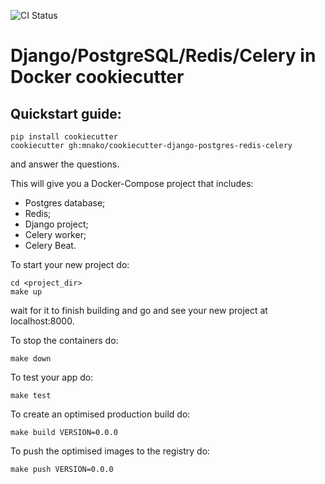 ![CI Status](https://github.com/mnako/cookiecutter-django-postgres-redis-celery/workflows/CI/badge.svg)

# Django/PostgreSQL/Redis/Celery in Docker cookiecutter

##  Quickstart guide:

    pip install cookiecutter
    cookiecutter gh:mnako/cookiecutter-django-postgres-redis-celery

and answer the questions.

This will give you a Docker-Compose project that includes:

* Postgres database;
* Redis; 
* Django project;
* Celery worker;
* Celery Beat.

To start your new project do:

    cd <project_dir>
    make up

wait for it to finish building and go and see your new project at 
localhost:8000.

To stop the containers do:

    make down
    
To test your app do:

    make test
    
To create an optimised production build do:

    make build VERSION=0.0.0
    
To push the optimised images to the registry do:

    make push VERSION=0.0.0
